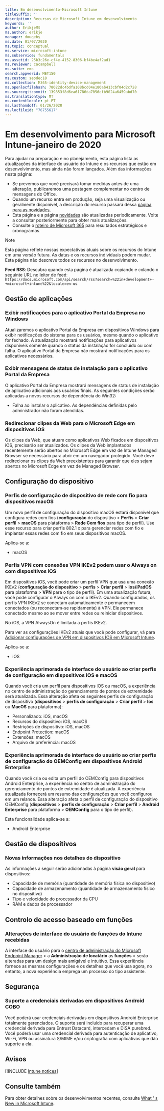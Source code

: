 ```yaml
---
title: Em desenvolvimento-Microsoft Intune
titleSuffix: ''
description: Recursos de Microsoft Intune em desenvolvimento
keywords: ''
author: ErikjeMS
ms.author: erikje
manager: dougeby
ms.date: 01/07/2020
ms.topic: conceptual
ms.service: microsoft-intune
ms.subservice: fundamentals
ms.assetid: 25b3c26e-cf4e-4152-8306-bf4be4af2ad1
ms.reviewer: cacampbell
ms.suite: ems
search.appverid: MET150
ms.custom: seodec18
ms.collection: M365-identity-device-management
ms.openlocfilehash: 78022dc4bdfa108bcd04e180ab413cbf04d2c728
ms.sourcegitcommit: 139853f8d6ea61786da7056cfb9024a6459abd70
ms.translationtype: MT
ms.contentlocale: pt-PT
ms.lasthandoff: 01/26/2020
ms.locfileid: "76755617"
---
```

# <a name="in-development-for-microsoft-intune---january-2020"></a>Em desenvolvimento para Microsoft Intune-janeiro de 2020

Para ajudar na preparação e no planejamento, esta página lista as atualizações da interface do usuário do Intune e os recursos que estão em desenvolvimento, mas ainda não foram lançados. Além das informações nesta página: 

- Se prevemos que você precisará tomar medidas antes de uma alteração, publicaremos uma postagem complementar no centro de mensagens do Office.
- Quando um recurso entra em produção, seja uma visualização ou geralmente disponível, a descrição do recurso passará dessa [página para as novidades.](whats-new.md)
- Esta página e a página [novidades](whats-new.md) são atualizadas periodicamente. Volte a consultar posteriormente para obter mais atualizações.
- Consulte o [roteiro de Microsoft 365](https://www.microsoft.com/microsoft-365/roadmap?rtc=2&filters=EMS) para resultados estratégicos e cronogramas.

> [!NOTE]
> Esta página reflete nossas expectativas atuais sobre os recursos do Intune em uma versão futura. As datas e os recursos individuais podem mudar. Esta página não descreve todos os recursos no desenvolvimento.

**Feed RSS**: Descubra quando esta página é atualizada copiando e colando o seguinte URL no leitor de feed: `https://docs.microsoft.com/api/search/rss?search=%22in+development+-+microsoft+intune%22&locale=en-us`

<!--
## What's coming to Intune in the Azure portal 
## What's coming to Intune apps
## Notices
-->

<!-- Common categories:  
## App management
## Device configuration
## Device enrollment
## Device management
## Intune apps
## Monitor and troubleshoot
## Role-based access control
## Security

-->
 
<!-- ***********************************************-->
## <a name="app-management"></a>Gestão de aplicações

### <a name="display-notifications-for-the-company-portal-app-on-windows---1808082----"></a>Exibir notificações para o aplicativo Portal da Empresa no Windows<!-- 1808082  -->
Atualizaremos o aplicativo Portal da Empresa em dispositivos Windows para exibir notificações do sistema para os usuários, mesmo quando o aplicativo for fechado. A atualização mostrará notificações para aplicativos disponíveis somente quando o status da instalação for concluído ou com falha. O aplicativo Portal da Empresa não mostrará notificações para os aplicativos necessários. 

### <a name="display-installation-status-messages-for-the-company-portal-app---2514416----"></a>Exibir mensagens de status de instalação para o aplicativo Portal da Empresa<!-- 2514416  -->
O aplicativo Portal da Empresa mostrará mensagens de status de instalação de aplicativo adicionais aos usuários finais. As seguintes condições serão aplicadas a novos recursos de dependência do Win32:
- Falha ao instalar o aplicativo. As dependências definidas pelo administrador não foram atendidas.

### <a name="retarget-web-clips-to-microsoft-edge-on-ios-devices---5455276---"></a>Redirecionar clipes da Web para o Microsoft Edge em dispositivos iOS<!-- 5455276 -->
Os clipes da Web, que atuam como aplicativos Web fixados em dispositivos iOS, precisarão ser atualizados. Os clipes da Web implantados recentemente serão abertos no Microsoft Edge em vez de Intune Managed Browser se necessário para abrir em um navegador protegido. Você deve redirecionar os clipes da Web preexistentes para garantir que eles sejam abertos no Microsoft Edge em vez de Managed Browser. 


<!-- ***********************************************-->
## <a name="device-configuration"></a>Configuração do dispositivo

### <a name="wired-network-device-configuration-profiles-for-macos-devices---3508686----"></a>Perfis de configuração de dispositivo de rede com fio para dispositivos macOS<!-- 3508686  -->
Um novo perfil de configuração do dispositivo macOS estará disponível que configura redes com fios (**configuração** do dispositivo > **Perfis** > **Criar perfil** > **macOS** para plataforma > **Rede Com fios** para tipo de perfil). Use esse recurso para criar perfis 802.1 x para gerenciar redes com fio e implantar essas redes com fio em seus dispositivos macOS.

Aplica-se a:
- macOS

### <a name="vpn-profiles-with-ikev2-vpn-connections-can-use-always-on-with-ios-devices----1947932-idready---"></a>Perfis VPN com conexões VPN IKEv2 podem usar o Always on com dispositivos iOS <!-- 1947932 idready -->
Em dispositivos iOS, você pode criar um perfil VPN que usa uma conexão IKEv2 (**configuração do dispositivo** > **perfis** > **Criar perfil** > **Ios/iPadOS** para plataforma > **VPN** para o tipo de perfil). Em uma atualização futura, você pode configurar o Always on com o IKEv2. Quando configurados, os perfis VPN IKEv2 se conectam automaticamente e permanecem conectados (ou reconectam-se rapidamente) à VPN. Ele permanece conectado mesmo ao se mover entre redes ou reiniciar dispositivos.

No iOS, a VPN AlwaysOn é limitada a perfis IKEv2.

Para ver as configurações IKEv2 atuais que você pode configurar, vá para [Adicionar configurações de VPN em dispositivos IOS em Microsoft Intune](../configuration/vpn-settings-ios.md#ikev2-settings).

Aplica-se a:
- iOS

### <a name="improved-user-interface-experience-when-creating-configuration-profiles-on-ios-and-macos-devices---5569008-5569039-5569057-5569110-5569116-5569131-5569139-5569153-5859984-idready---"></a>Experiência aprimorada de interface do usuário ao criar perfis de configuração em dispositivos iOS e macOS<!-- 5569008-5569039-5569057-5569110-5569116-5569131-5569139-5569153-5859984 idready -->
Quando você cria um perfil para dispositivos iOS ou macOS, a experiência no centro de administração do gerenciamento de pontos de extremidade será atualizada. Essa alteração afeta os seguintes perfis de configuração de dispositivo (**dispositivos** > **perfis de configuração** > **Criar perfil** > **Ios** ou **MacOS** para plataforma):

- Personalizado: iOS, macOS
- Recursos do dispositivo: iOS, macOS
- Restrições de dispositivo: iOS, macOS
- Endpoint Protection: macOS
- Extensões: macOS
- Arquivo de preferência: macOS

### <a name="improved-user-interface-experience-when-creating-oemconfig-configuration-profiles-on-android-enterprise-devices---5568645-idready----"></a>Experiência aprimorada de interface do usuário ao criar perfis de configuração do OEMConfig em dispositivos Android Enterprise<!-- 5568645 idready  -->
Quando você cria ou edita um perfil do OEMConfig para dispositivos Android Enterprise, a experiência no centro de administração do gerenciamento de pontos de extremidade é atualizada. A experiência atualizada fornecerá um resumo das configurações que você configurou em um relance. Essa alteração afeta o perfil de configuração do dispositivo OEMConfig (**dispositivos** > **perfis de configuração** > **Criar perfil** > **Android Enterprise** para plataforma > **OEMConfig** para o tipo de perfil).

Esta funcionalidade aplica-se a:
- Android Enterprise 

<!-- ***********************************************-->
<!--## Device enrollment-->



<!-- ***********************************************-->
## <a name="device-management"></a>Gestão de dispositivos


### <a name="new-information-in-device-details---4471759-5604099----"></a>Novas informações nos detalhes do dispositivo<!-- 4471759 5604099  -->
As informações a seguir serão adicionadas à página **visão geral** para dispositivos:
- Capacidade de memória (quantidade de memória física no dispositivo)
- Capacidade de armazenamento (quantidade de armazenamento físico no dispositivo) 
- Tipo e velocidade do processador da CPU
- RAM e dados de processador

<!-- ***********************************************-->
<!--## Intune apps-->
 

<!-- ***********************************************-->

<!--
## Monitoring and troubleshooting
-->


<!-- ***********************************************-->
## <a name="role-based-access-control"></a>Controlo de acesso baseado em funções

### <a name="intune-roles-user-interface-changes-coming--5801612-idready--"></a>Alterações de interface do usuário de funções do Intune recebidas<!--5801612 idready-->
A interface do usuário para o [centro de administração do Microsoft Endpoint Manager](https://go.microsoft.com/fwlink/?linkid=2109431) > a **Administração de locatário** as **funções** > serão alteradas para um design mais amigável e intuitivo. Essa experiência fornece as mesmas configurações e os detalhes que você usa agora, no entanto, a nova experiência emprega um processo do tipo assistente.


<!-- ***********************************************-->
## <a name="security"></a>Segurança

### <a name="derived-credentials-support-on-android-cobo-devices--4839592--"></a>Suporte a credenciais derivadas em dispositivos Android COBO<!--4839592-->
Você poderá usar credenciais derivadas em dispositivos Android Enterprise totalmente gerenciados. O suporte será incluído para recuperar uma credencial derivada para Entrust Datacard, intercedam e DISA purebred. Você poderá usar uma credencial derivada para autenticação de aplicativo, Wi-Fi, VPN ou assinatura S/MIME e/ou criptografia com aplicativos que dão suporte a ela. 

<!-- ***********************************************-->
## <a name="notices"></a>Avisos

[!INCLUDE [Intune notices](../includes/intune-notices.md)]

## <a name="see-also"></a>Consulte também
Para obter detalhes sobre os desenvolvimentos recentes, consulte [What ' s New in Microsoft Intune](whats-new.md).


